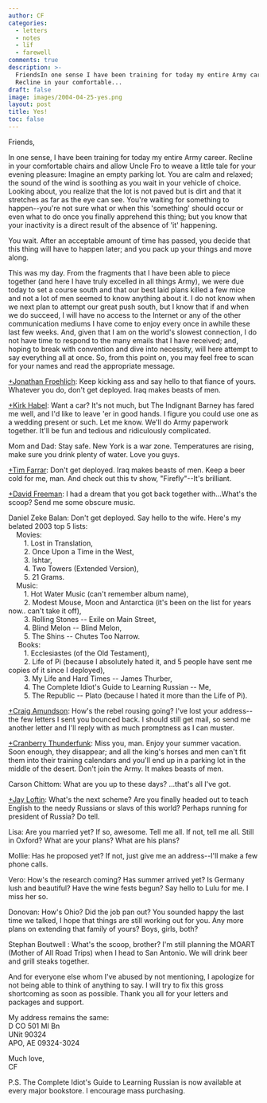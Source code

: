 ```yaml
---
author: CF
categories:
  - letters
  - notes
  - lïf
  - farewell
comments: true
description: >-
  FriendsIn one sense I have been training for today my entire Army career
  Recline in your comfortable...
draft: false
image: images/2004-04-25-yes.png
layout: post
title: Yes!
toc: false
---
```

    
Friends,    
    
In one sense, I have been training for today my entire Army career. Recline in your comfortable chairs and allow Uncle Fro to weave a little tale for your evening pleasure: Imagine an empty parking lot. You are calm and relaxed; the sound of the wind is soothing as you wait in your vehicle of choice. Looking about, you realize that the lot is not paved but is dirt and that it stretches as far as the eye can see. You're waiting for something to happen--you're not sure what or when this 'something' should occur or even what to do once you finally apprehend this thing; but you know that your inactivity is a direct result of the absence of 'it' happening.    
    
You wait. After an acceptable amount of time has passed, you decide that this thing will have to happen later; and you pack up your things and move along.    
    
This was my day. From the fragments that I have been able to piece together (and here I have truly excelled in all things Army), we were due today to set a course south and that our best laid plans killed a few mice and not a lot of men seemed to know anything about it. I do not know when we next plan to attempt our great push south, but I know that if and when we do succeed, I will have no access to the Internet or any of the other communication mediums I have come to enjoy every once in awhile these last few weeks. And, given that I am on the world's slowest connection, I do not have time to respond to the many emails that I have received; and, hoping to break with convention and dive into necessity, will here attempt to say everything all at once. So, from this point on, you may feel free to scan for your names and read the appropriate message.    
    
[+Jonathan Froehlich](http://plus.google.com/111708238394155048939): Keep kicking ass and say hello to that fiance of yours. Whatever you do, don't get deployed. Iraq makes beasts of men.    
    
[+Kirk Habel](http://plus.google.com/110312775710152191382): Want a car? It's not much, but The Indignant Barney has fared me well, and I'd like to leave 'er in good hands. I figure you could use one as a wedding present or such. Let me know. We'll do Army paperwork together. It'll be fun and tedious and ridiculously complicated.    
    
Mom and Dad: Stay safe. New York is a war zone. Temperatures are rising, make sure you drink plenty of water. Love you guys.    
    
[+Tim Farrar](http://plus.google.com/113501131207387421075): Don't get deployed. Iraq makes beasts of men. Keep a beer cold for me, man. And check out this tv show, "Firefly"--It's brilliant.    
    
[+David Freeman](http://plus.google.com/115520614256251875629): I had a dream that you got back together with...What's the scoop? Send me some obscure music.    
    
Daniel Zeke Balan: Don't get deployed. Say hello to the wife. Here's my belated 2003 top 5 lists:    
    Movies:    
        1. Lost in Translation,    
        2. Once Upon a Time in the West,    
        3. Ishtar,    
        4. Two Towers (Extended Version),    
        5. 21 Grams.    
    Music:    
        1. Hot Water Music (can't remember album name),    
        2. Modest Mouse, Moon and Antarctica (it's been on the list for years now.. can't take it off),    
        3. Rolling Stones -- Exile on Main Street,    
        4. Blind Melon -- Blind Melon,    
        5. The Shins -- Chutes Too Narrow.    
     Books:    
        1. Ecclesiastes (of the Old Testament),    
        2. Life of Pi (because I absolutely hated it, and 5 people have sent me copies of it since I deployed),    
        3. My Life and Hard Times -- James Thurber,    
        4. The Complete Idiot's Guide to Learning Russian -- Me,    
        5. The Republic -- Plato (because I hated it more than the Life of Pi).    
    
[+Craig Amundson](http://plus.google.com/116595610024483461595): How's the rebel rousing going? I've lost your address--the few letters I sent you bounced back. I should still get mail, so send me another letter and I'll reply with as much promptness as I can muster.    
    
[+Cranberry Thunderfunk](http://plus.google.com/104853737624842102505): Miss you, man. Enjoy your summer vacation. Soon enough, they disappear; and all the king's horses and men can't fit them into their training calendars and you'll end up in a parking lot in the middle of the desert. Don't join the Army. It makes beasts of men.    
    
Carson Chittom: What are you up to these days? ...that's all I've got.    
    
[+Jay Loftin](http://plus.google.com/101000497948565464659): What's the next scheme? Are you finally headed out to teach English to the needy Russians or slavs of this world? Perhaps running for president of Russia? Do tell.    
    
Lisa: Are you married yet? If so, awesome. Tell me all. If not, tell me all. Still in Oxford? What are your plans? What are his plans?    
    
Mollie: Has he proposed yet? If not, just give me an address--I'll make a few phone calls.    
    
Vero: How's the research coming? Has summer arrived yet? Is Germany lush and beautiful? Have the wine fests begun? Say hello to Lulu for me. I miss her so.    
    
Donovan: How's Ohio? Did the job pan out? You sounded happy the last time we talked, I hope that things are still working out for you. Any more plans on extending that family of yours? Boys, girls, both?    
    
Stephan Boutwell : What's the scoop, brother? I'm still planning the MOART (Mother of All Road Trips) when I head to San Antonio. We will drink beer and grill steaks together.    
    
And for everyone else whom I've abused by not mentioning, I apologize for not being able to think of anything to say. I will try to fix this gross shortcoming as soon as possible. Thank you all for your letters and packages and support.    
    
My address remains the same:    
D CO 501 MI Bn    
UNit 90324    
APO, AE 09324-3024    
    
Much love,    
CF    
    
P.S. The Complete Idiot's Guide to Learning Russian is now available at every major bookstore. I encourage mass purchasing.    
